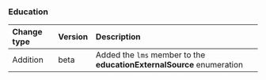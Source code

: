 ### Education

| **Change type** | **Version** | **Description** |
|:---|:---|:---|
|Addition|beta|Added the `lms` member to the **educationExternalSource** enumeration|
